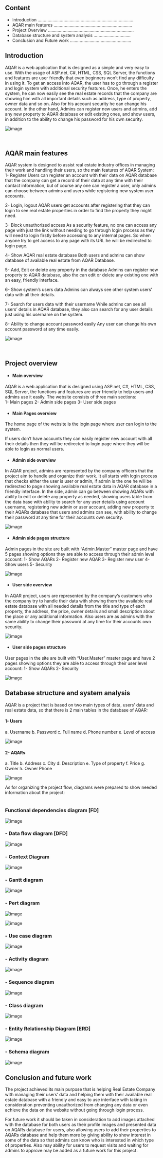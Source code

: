 <h2>Content</h2>

-	Introduction …………………………………………………………………...
-	AQAR main features ………………………………………………………. 
-	Project Overview ……………………………………………………………. 
-	Database structure and system analysis …………………………
-	Conclusion and Future work …………………………………………..


<h2>Introduction</h2>

AQAR is a web application that is designed as a simple and very easy to use. With the usage of ASP.net, C#, HTML, CSS, SQL Server, the functions and features are user friendly that even beginners won’t find any difficulty in using it. To get an access into AQAR, the user has to go through a register and login system with additional security features. Once, he enters the system, he can now easily see the real estate records that the company are showing him with all important details such as address, type of property, owner data and so on. Also for his account security he can change his account. In the other hand, Admins can register new users and admins, add any new property to AQAR database or edit existing ones, and show users, in addition to the ability to change his password for his own security.

![image](https://user-images.githubusercontent.com/97202574/227562053-327b7b10-cfce-4b8b-9062-1659bb10c495.png)

<br>
<h2>AQAR main features</h2>

AQAR system is designed to assist real estate industry offices in managing their work and handling their users, so the main features of AQAR System:
1-	Register
Users can register an account with their data on AQAR database that the company can get a record of their data at any time with their contact information, but of course any one can register a user, only admins can choose between admins and users while registering new system user accounts.

2-	Login, logout
AQAR users get accounts after registering that they can login to see real estate properties in order to find the property they might need.

3-	Block unauthorized access
As a security feature, no one can access any page with just the link without needing to go through login process as they will need to login firstly before accessing to any internal pages. So when anyone try to get access to any page with its URL he will be redirected to login page.

4-	Show AQAR real estate database
Both users and admins can show database of available real estate from AQAR Database.

5-	Add, Edit or delete any property in the database
Admins can register new property to AQAR database, also the can edit or delete any existing one with an easy, friendly interface.
 
6-	Show system’s users data
Admins can always see other system users’ data with all their details.

7-	Search for users data with their username
While admins can see all users’ details in AQAR database, they also can search for any user details just using his username on the system.

8-	Ability to change account password easily
Any user can change his own account password at any time easily.

![image](https://user-images.githubusercontent.com/97202574/227566693-227c1fc0-9d57-4f7e-81bd-cd6f46c3fc83.png)

<br>
<h2>Project overview</h2>

-	<h4>Main overview</h4>
AQAR is a web application that is designed using ASP.net, C#, HTML, CSS, SQL Server, the functions and features are user friendly to help users and admins use it easily.
The website consists of three main sections: <br>
1-	Main pages
2-	Admin side pages
3-	User side pages


-	<h4>Main Pages overview</h4>
The home page of the website is the login page where user can login to the system.

If users don’t have accounts they can easily register new account with all their details then they will be redirected to login page where they will be able to login as normal users. 


-	<h4>Admin side overview</h4>
In AQAR project, admins are represented by the company officers that the project aim to handle and organize their work.
It all starts with login process that checks either the user is user or admin, if admin is the one he will be redirected to page showing available real estate data in AQAR database in a friendly interface.
In the side, admin can go between showing AQARs with ability to edit or delete any property as needed, showing users table from the data base with ability to search for any user details using account username, registering new admin or user account, adding new property to their AQARs database that users and admins can see, with ability to change their password at any time for their accounts own security. 

![image](https://user-images.githubusercontent.com/97202574/227568613-2316a34d-7125-4f29-aa1c-4ca51bc38189.png)

-	<h4>Admin side pages structure</h4>
Admin pages in the site are built with “Admin.Master” master page and have 5 pages showing options they are able to access through their admin level account: 
1-	Show AQARs
2-	Register new AQAR
3-	Register new user
4-	Show users
5-	Security

![image](https://user-images.githubusercontent.com/97202574/227569251-aaec8428-77fd-4bf4-a04c-7e0386c5cd0e.png)

-	<h4>User side overview</h4>
In AQAR project, users are represented by the company’s customers who the company try to handle their data with showing them the available real estate database with all needed details from the title and type of each property, the address, the price, owner details and small description about the place or any additional information.
Also users are as admins with the same ability to change their password at any time for their accounts own security. 

![image](https://user-images.githubusercontent.com/97202574/227569641-b697e2cc-24c0-4824-82e6-d60c6b6ac0a3.png)

-	<h4>User side pages structure</h4>
User pages in the site are built with “User.Master” master page and have 2 pages showing options they are able to access through their user level account:
1-	Show AQARs 
2-	Security

![image](https://user-images.githubusercontent.com/97202574/227570267-d984ee5e-1bae-42bb-9949-b85d3c0e7f2a.png)

<h2>Database structure and system analysis</h2>

AQAR is a project that is based on two main types of data, users’ data and real estate data, so that there is 2 main tables in the database of AQAR:
<h4> 1- Users</h4>
a.	Username
b.	Password
c.	Full name
d.	Phone number 
e.	Level of access

![image](https://user-images.githubusercontent.com/97202574/227570558-d7746c0e-3642-49da-9587-b32cf6bc55c7.png)

<h4> 2- AQARs</h4>
a.	Title
b.	Address
c.	City
d.	Description
e.	Type of property
f.	Price
g.	Owner
h.	Owner Phone

![image](https://user-images.githubusercontent.com/97202574/227570804-97597e03-32ce-4ec3-91fd-c562a117592c.png)

As for organizing the project flow, diagrams were prepared to show needed information about the project: 
<br>
<br>
<h3>Functional dependencies diagram [FD]</h3>

![image](https://user-images.githubusercontent.com/97202574/227571747-d5e972b1-94e8-491b-9701-b90bdf3650cf.png)

<h3>-	Data flow diagram [DFD]</h3>

![image](https://user-images.githubusercontent.com/97202574/227571875-77f542c2-ac82-40c1-a862-85c40323c660.png)

<h3>-	Context Diagram</h3>

![image](https://user-images.githubusercontent.com/97202574/227572122-2b0ff191-0e54-460c-8293-da333a5c2a1a.png)

<h3>-	Gantt diagram</h3>

![image](https://user-images.githubusercontent.com/97202574/227572259-8a9fbdcb-1892-4076-90b9-5080d487ba86.png)

<h3>-	Pert diagram</h3>

![image](https://user-images.githubusercontent.com/97202574/227572350-25804d36-da9a-40e7-b9c3-abd4fa20e13e.png)

![image](https://user-images.githubusercontent.com/97202574/227572426-4cb7e71f-8181-44fb-98e4-c224548be849.png)

<h3>-	Use case diagram</h3>

![image](https://user-images.githubusercontent.com/97202574/227572607-9b70aa75-ce3d-47e1-9faa-570c7ca07b41.png)

<h3>-	Activity diagram</h3>

![image](https://user-images.githubusercontent.com/97202574/227572637-cad85d5d-200d-4f34-889b-e480110fae60.png)

<h3>-	Sequence diagram</h3>

![image](https://user-images.githubusercontent.com/97202574/227572868-28b39d1a-8946-4b48-8b04-c42005edfd41.png)

<h3>-	Class diagram</h3>

![image](https://user-images.githubusercontent.com/97202574/227572896-7bea71e6-11f4-41ac-8dfe-d185deb8f2a3.png)

<h3>-	Entity Relationship Diagram [ERD]</h3>

![image](https://user-images.githubusercontent.com/97202574/227573163-4aa892d2-1791-4833-b76a-b7946a281424.png)

<h3>-	Schema diagram</h3>

![image](https://user-images.githubusercontent.com/97202574/227573208-165318fb-4e60-4bb0-8388-756002056518.png)

<h2>Conclusion and future work</h2>

The project achieved its main purpose that is helping Real Estate Company with managing their users’ data and helping them with their available real estate database with a friendly and easy to use interface with taking in consideration preventing unauthorized from changing any data or even achieve the data on the website without going through login process.

For future work it should be taken in consideration to add images attached with the database for both users as their profile images and presented data on AQARs database for users, also allowing users to add their properties to AQARs database and help them more by giving ability to show interest in some of the data so that admins can know who is interested in which type of properties. Also may ability for users to request visits and waiting for admins to approve may be added as a future work for this project. 


